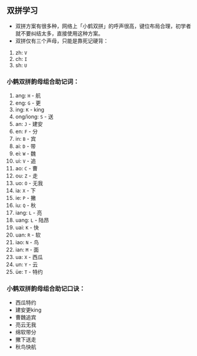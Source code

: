 ## 双拼学习

- 双拼方案有很多种，网络上「小鹤双拼」的呼声很高，键位布局合理，初学者就不要纠结太多，直接使用这种方案。
- 双拼仅有三个声母，只能是靠死记硬背：
1. zh: `V`
2. ch: `I`
3. sh: `U`

### 小鹤双拼韵母组合助记词：
1. ang: `H` -  航
2. eng: `G` - 更
3. ing: `K` - king
4. ong/iong: `S` - 送
5. an: `J` - 建安
6. en: `F` - 分
7. in: `B` - 宾
8. ai: `D` - 带
9. ei: `W` - 魏
10. ui: `V` - 追
11. ao: `C` - 曹
12. ou: `Z` - 走
13. uo: `O` - 无我
14. ia: `X` - 下
15. ie: `P` - 撇
16. iu: `Q` - 秋
17. iang: `L` - 亮
18. uang: `L` - 陆昂
19. uai: `K` - 快
20. uan: `R` - 软
21. iao: `N` - 鸟
22. ian: `M` - 面
23. ua: `X` - 西瓜
24. un: `Y` - 云
25. üe: `T` - 特约

### 小鹤双拼韵母组合助记口诀：
- 西瓜特约
- 建安更king
- 曹魏追宾
- 亮云无我
- 绵软带分
- 撇下送走
- 秋鸟快航


